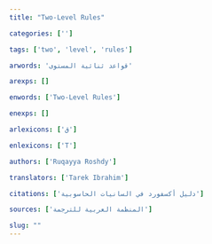 ```yaml
---
title: "Two-Level Rules"

categories: ['']

tags: ['two', 'level', 'rules']

arwords: 'قواعد ثنائية المستوى'

arexps: []

enwords: ['Two-Level Rules']

enexps: []

arlexicons: ['ق']

enlexicons: ['T']

authors: ['Ruqayya Roshdy']

translators: ['Tarek Ibrahim']

citations: ['دليل أكسفورد في السانيات الحاسوبية']

sources: ['المنظمة العربية للترجمة']

slug: ""
---
```

